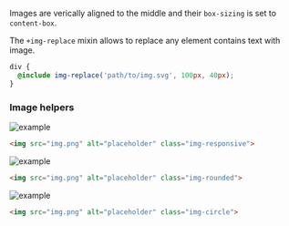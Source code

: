Images are verically aligned to the middle and their
`box-sizing` is set to `content-box`.

The `+img-replace` mixin allows to replace any element contains text with
image.

```scss
div {
  @include img-replace('path/to/img.svg', 100px, 40px);
}
```

### Image helpers

<div class="example">
  <img src="http://placehold.it/1200x200/39cccc/fff" alt="example" class="img-responsive">
</div>

```html
<img src="img.png" alt="placeholder" class="img-responsive">
```

<div class="example">
  <img src="http://placehold.it/150x150/39cccc/fff" alt="example" class="img-rounded">
</div>

```html
<img src="img.png" alt="placeholder" class="img-rounded">
```

<div class="example">
  <img src="http://placehold.it/150x150/39cccc/fff" alt="example" class="img-circle">
</div>

```html
<img src="img.png" alt="placeholder" class="img-circle">
```
